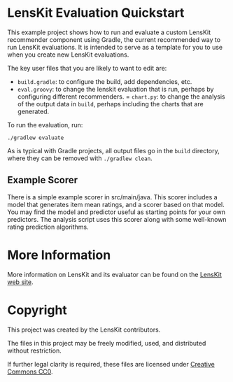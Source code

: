 # LensKit Evaluation Quickstart

This example project shows how to run and evaluate a custom LensKit recommender component using
Gradle, the current recommended way to run LensKit evaluations.  It is intended to serve as a
template for you to use when you create new LensKit evaluations.

The key user files that you are likely to want to edit are:

-   `build.gradle`: to configure the build, add dependencies, etc.
-   `eval.groovy`: to change the lenskit evaluation that is run,
    perhaps by configuring different recommenders.
=   `chart.py`: to change the analysis of the output data in `build`,
    perhaps including the charts that are generated.
  
To run the evaluation, run:

    ./gradlew evaluate

As is typical with Gradle projects, all output files go in the `build` directory, where they can
be removed with `./gradlew clean`.

## Example Scorer

There is a simple example scorer in src/main/java.  This scorer
includes a model that generates item mean ratings, and a scorer based on
that model.  You may find the model and predictor useful as starting
points for your own predictors.  The analysis script uses this
scorer along with some well-known rating prediction algorithms.

# More Information

More information on LensKit and its evaluator can be found on the [LensKit web site][web].

[web]: http://lenskit.org/documentation/

# Copyright

This project was created by the LensKit contributors.

The files in this project may be freely modified, used, and distributed without restriction.

If further legal clarity is required, these files are licensed under [Creative Commons CC0][CC0].

[CC0]: https://creativecommons.org/publicdomain/zero/1.0/
